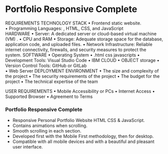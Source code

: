 # Portfolio Responsive Complete


REQUIREMENTS 
TECHNOLOGY STACK 
•	Frontend static website.  
•	Programming Languages: , HTML, CSS, and JavaScript  
HARDWARE 
•	Server: A dedicated server or cloud-based virtual machine (VM) . 
•	CPU and RAM 
•	Storage: Adequate storage space for the database, application code, and uploaded files. 
•	Network Infrastructure: Reliable internet connectivity, firewalls, and security measures to protect the system. 
SOFTWARE 
•	Operating System 
•	.html css javascripts
•	Development Tools: Visual Studio Code 
•	IBM CLOUD
•	OBJECT storage
•	Version Control Tools: GitHub or GitLab  
•	Web Server 
DEPLOYMENT ENVIRONMENT 
•	The size and complexity of the project 
•	The security requirements of the project 
•	The budget for the project 
•	The technical expertise of the team 
 
 
 
USER REQUIREMENTS 
•	Mobile Accessibility or PCs 
•	Internet Access 
•	Supported Browser 
•	Agreement to Terms 


### Portfolio Responsive Complete

- Responsive Personal Portfolio Website HTML CSS & JavaScript.
- Contains animations when scrolling.
- Smooth scrolling in each section.
- Developed first with the Mobile First methodology, then for desktop.
- Compatible with all mobile devices and with a beautiful and pleasant user interface.



